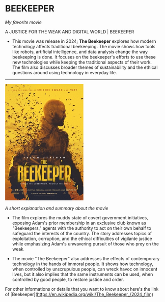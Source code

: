 # BEEKEEPER
  
*My favorite movie*

A JUSTICE FOR THE WEAK AND DIGITAL WORLD | BEEKEEPER
- This movie was release in 2024; **The Beekeeper** explores how modern technology affects traditional beekeeping. The movie shows how tools like robots, artificial intelligence, and data analysis change the way beekeeping is done. It focuses on the beekeeper's efforts to use these new technologies while keeping the traditional aspects of their work. The film also discusses broader themes of sustainability and the ethical questions around using technology in everyday life.
-----------------------------------------------------------------------------------------------------------------------------------
![BEEKEEPER](Beekeeper.jpg)

*A short explanation and summary about the movie*

- The film explores the muddy state of covert government initiatives, exposing Adam's prior membership in an exclusive club known as "Beekeepers," agents with the authority to act on their own behalf to safeguard the interests of the country. The story addresses topics of exploitation, corruption, and the ethical difficulties of vigilante justice while emphasizing Adam's unwavering pursuit of those who prey on the weak.
  
- The movie "The Beekeeper" also addresses the effects of contemporary technology in the hands of immoral people. It shows how technology, when controlled by unscrupulous people, can wreck havoc on innocent lives, but it also implies that the same instruments can be used, when controlled by good people, to restore justice and order.

For other informations or details that you want to know about here's the link of [Beekeeper](https://en.wikipedia.org/wiki/The_Beekeeper_(2024_film)
